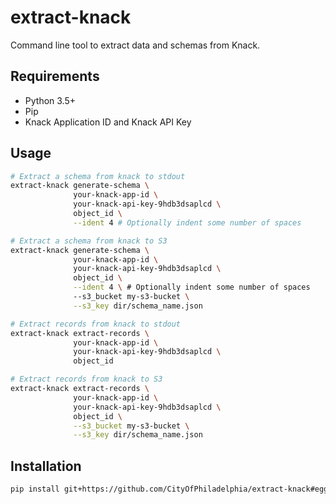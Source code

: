 # extract-knack
Command line tool to extract data and schemas from Knack.

## Requirements
- Python 3.5+
- Pip
- Knack Application ID and Knack API Key

## Usage
```bash
# Extract a schema from knack to stdout
extract-knack generate-schema \
              your-knack-app-id \
              your-knack-api-key-9hdb3dsaplcd \
              object_id \
              --ident 4 # Optionally indent some number of spaces

# Extract a schema from knack to S3
extract-knack generate-schema \
              your-knack-app-id \
              your-knack-api-key-9hdb3dsaplcd \
              object_id \
              --ident 4 \ # Optionally indent some number of spaces
              --s3_bucket my-s3-bucket \
              --s3_key dir/schema_name.json

# Extract records from knack to stdout
extract-knack extract-records \
              your-knack-app-id \
              your-knack-api-key-9hdb3dsaplcd \
              object_id

# Extract records from knack to S3
extract-knack extract-records \
              your-knack-app-id \
              your-knack-api-key-9hdb3dsaplcd \
              object_id \
              --s3_bucket my-s3-bucket \
              --s3_key dir/schema_name.json
```

## Installation
```bash
pip install git+https://github.com/CityOfPhiladelphia/extract-knack#egg=extract_knack
```